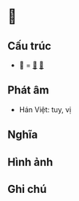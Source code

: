 # 𧈧

## Cấu trúc
* 𧈧 = [厶](厶.md) [虫](虫.md)

## Phát âm

* Hán Việt: tuy, vị

## Nghĩa

## Hình ảnh

## Ghi chú

<script>window.HANZI_FIELD='𧈧';</script>